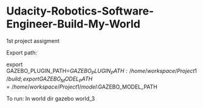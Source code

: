 # Udacity-Robotics-Software-Engineer-Build-My-World
1st project assigment

Export path:

export GAZEBO_PLUGIN_PATH=${GAZEBO_PLUGIN_PATH}:/home/workspace/Project1/build;
export GAZEBO_MODEL_PATH=/home/workspace/Project1/model:$GAZEBO_MODEL_PATH 

To run:
In world dir
gazebo world_3
